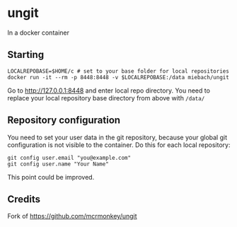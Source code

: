 # ungit

In a docker container

## Starting

```shell
LOCALREPOBASE=$HOME/c # set to your base folder for local repositories
docker run -it --rm -p 8448:8448 -v $LOCALREPOBASE:/data miebach/ungit
```

Go to http://127.0.0.1:8448 and enter local repo directory. You need to replace your local repository base directory from above with `/data/`


## Repository configuration

You need to set your user data in the git repository, because your global git configuration is not visible to the container. Do this for each local repository:

    git config user.email "you@example.com"
    git config user.name "Your Name"

This point could be improved.

## Credits

Fork of https://github.com/mcrmonkey/ungit
